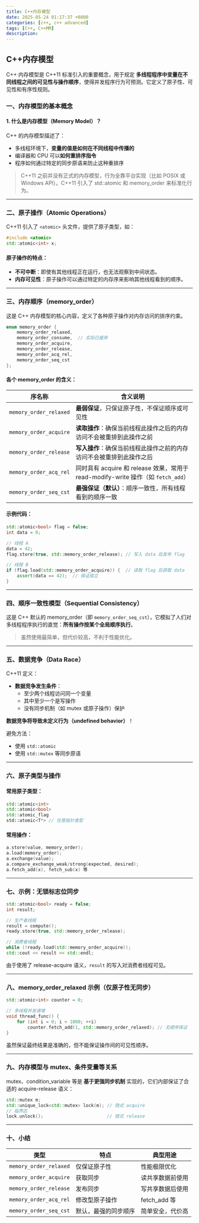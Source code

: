 ```yaml
---
title: C++内存模型
date: 2025-05-24 01:17:37 +0800
categories: [c++, c++ advanced]
tags: [C++, C++MM]
description: 
---
```

## C++内存模型

C++ 内存模型是 C++11 标准引入的重要概念，用于规定 **多线程程序中变量在不同线程之间的可见性与操作顺序**，使得并发程序行为可预测。它定义了原子性、可见性和有序性规则。

### 一、内存模型的基本概念

#### 1. 什么是内存模型（Memory Model）？

C++ 的内存模型描述了：

- 多线程环境下，**变量的值是如何在不同线程中传播的**
- 编译器和 CPU 可以**如何重排序指令**
- 程序如何通过特定的同步原语来防止这种重排序

> C++11 之前并没有正式的内存模型，行为全靠平台实现（比如 POSIX 或 Windows API）。C++11 引入了 std::atomic 和 memory_order 来标准化行为。

------

### 二、原子操作（Atomic Operations）

C++11 引入了 `<atomic>` 头文件，提供了原子类型，如：

```cpp
#include <atomic>
std::atomic<int> x;
```

#### 原子操作的特点：

- **不可中断**：即使有其他线程正在运行，也无法观察到中间状态。
- **内存可见性**：原子操作可以通过特定的内存序来影响其他线程看到的顺序。

------

### 三、内存顺序（memory_order）

这是 C++ 内存模型的核心内容，定义了各种原子操作对内存访问的排序约束。

```cpp
enum memory_order {
    memory_order_relaxed,
    memory_order_consume,  // 实际已废弃
    memory_order_acquire,
    memory_order_release,
    memory_order_acq_rel,
    memory_order_seq_cst
};
```

#### 各个 memory_order 的含义：

| 序名称                 | 含义说明                                                     |
| ---------------------- | ------------------------------------------------------------ |
| `memory_order_relaxed` | **最弱保证**，只保证原子性，不保证顺序或可见性               |
| `memory_order_acquire` | **读取操作**：确保当前线程此操作之后的内存访问不会被重排到此操作之前 |
| `memory_order_release` | **写入操作**：确保当前线程此操作之前的内存访问不会被重排到此操作之后 |
| `memory_order_acq_rel` | 同时具有 acquire 和 release 效果，常用于 read-modify-write 操作（如 `fetch_add`） |
| `memory_order_seq_cst` | **最强保证（默认）**：顺序一致性，所有线程看到的顺序一致     |

#### 示例代码：

```cpp
std::atomic<bool> flag = false;
int data = 0;

// 线程 A
data = 42;
flag.store(true, std::memory_order_release); // 写入 data 后发布 flag

// 线程 B
if (flag.load(std::memory_order_acquire)) {  // 读取 flag 后获取 data
    assert(data == 42);  // 保证成立
}
```

------

### 四、顺序一致性模型（Sequential Consistency）

这是 C++ 默认的 memory_order（即 `memory_order_seq_cst`），它模拟了人们对多线程程序执行的直觉：**所有操作按某个全局顺序执行**。

> 虽然使用最简单，但代价较高，不利于性能优化。

------

### 五、数据竞争（Data Race）

C++11 定义：

- **数据竞争发生条件**：
  - 至少两个线程访问同一个变量
  - 其中至少一个是写操作
  - 没有同步机制（如 mutex 或原子操作）保护

**数据竞争将导致未定义行为（undefined behavior）**！

避免方法：

- 使用 `std::atomic`
- 使用 `std::mutex` 等同步原语

------

### 六、原子类型与操作

#### 常用原子类型：

```cpp
std::atomic<int>
std::atomic<bool>
std::atomic_flag
std::atomic<T*> // 任意指针类型
```

#### 常用操作：

```cpp
a.store(value, memory_order);
a.load(memory_order);
a.exchange(value);
a.compare_exchange_weak/strong(expected, desired);
a.fetch_add(x), fetch_sub(x) 等
```

------

### 七、示例：无锁标志位同步

```cpp
std::atomic<bool> ready = false;
int result;

// 生产者线程
result = compute();
ready.store(true, std::memory_order_release);

// 消费者线程
while (!ready.load(std::memory_order_acquire));
std::cout << result << std::endl;
```

由于使用了 release-acquire 语义，`result` 的写入对消费者线程可见。

------

### 八、memory_order_relaxed 示例（仅原子性无同步）

```cpp
std::atomic<int> counter = 0;

// 多线程并发递增
void thread_func() {
    for (int i = 0; i < 1000; ++i)
        counter.fetch_add(1, std::memory_order_relaxed); // 无顺序保证
}
```

虽然保证最终结果是准确的，但不能保证操作间的可见性顺序。

------

### 九、内存模型与 mutex、条件变量等关系

mutex、condition_variable 等是 **基于更强同步机制** 实现的，它们内部保证了合适的 acquire-release 语义：

```cpp
std::mutex m;
std::unique_lock<std::mutex> lock(m); // 隐式 acquire
// 临界区
lock.unlock();                        // 隐式 release
```

------

### 十、小结

| 类型                   | 特点                 | 典型用途         |
| ---------------------- | -------------------- | ---------------- |
| `memory_order_relaxed` | 仅保证原子性         | 性能极限优化     |
| `memory_order_acquire` | 获取同步             | 读共享数据前使用 |
| `memory_order_release` | 发布同步             | 写共享数据后使用 |
| `memory_order_acq_rel` | 修改型原子操作       | fetch_add 等     |
| `memory_order_seq_cst` | 默认，最强的同步顺序 | 简单安全，代价高 |
